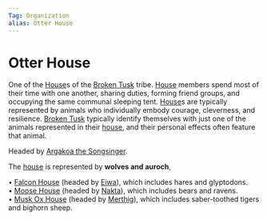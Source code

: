 ```yaml
---
Tag: Organization
alias: Otter House
---
```

# Otter House
One of the [House](questforthefrozenflame/docs/Backstory/Notions/House.md)s of the [Broken Tusk](questforthefrozenflame/docs/Backstory/Organizations/Broken-Tusk.md) tribe. [House](questforthefrozenflame/docs/Backstory/Notions/House.md) members spend most of their time with one another, sharing duties, forming friend groups, and occupying the same communal sleeping tent. [House](questforthefrozenflame/docs/Backstory/Notions/House.md)s are typically represented by animals who individually embody courage, cleverness, and resilience. [Broken Tusk](questforthefrozenflame/docs/Backstory/Organizations/Broken-Tusk.md) typically identify themselves with just one of the animals represented in their [house](questforthefrozenflame/docs/Backstory/Notions/House.md), and their personal effects often feature that animal.

Headed by [Argakoa the Songsinger](questforthefrozenflame/docs/Backstory/NPCs/People/Broken-Tusk/Argakoa-the-Songsinger.md).

The [house](questforthefrozenflame/docs/Backstory/Notions/House.md) is represented by **wolves and auroch**, 

• [Falcon House](questforthefrozenflame/docs/Backstory/Organizations/Falcon-House.md) (headed by [Eiwa](questforthefrozenflame/docs/Backstory/NPCs/People/Broken-Tusk/Grandfather-Eiwa.md)), which includes hares and glyptodons.  
• [Moose House](questforthefrozenflame/docs/Backstory/Organizations/Moose-House.md) (headed by [Nakta](questforthefrozenflame/docs/Backstory/NPCs/People/Broken-Tusk/Nakta-the-Healer.md)), which includes bears and ravens.  
• [Musk Ox House](questforthefrozenflame/docs/Backstory/Organizations/Musk-Ox-House.md) (headed by [Merthig](questforthefrozenflame/docs/Backstory/NPCs/People/Broken-Tusk/Merthig-the-Firekeeper.md)), which includes saber-toothed tigers and bighorn sheep.    